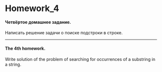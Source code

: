 ﻿Homework_4
===========

#### Четвёртое домашнее задание.

Написать решение задачи о поиске подстроки в строке.

_____________________________________________________________________________________

#### The 4th homework. 

Write solution of the problem of searching for occurrences of a substring in a string.